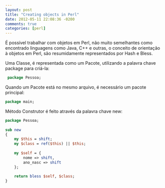 ```yaml
---
layout: post
title: "Creating objects in Perl"
date: 2012-05-11 22:08:36 -0200
comments: true
categories: [perl]
---
```


É possível trabalhar com objetos em Perl, não muito semelhantes como encontrado linguagens como Java, C++ e outras, o conceito de orientação à objetos em Perl, são resumidamente representados por Hash e Bless.

Uma Classe, é representada como um Pacote, utilizando a palavra chave package para criá-la:

```perl
 package Pessoa;
```
Quando um Pacote está no mesmo arquivo, é necessário um pacote principal:

```perl
package main;
```

Método Construtor é feito através da palavra chave new:

```perl
package Pessoa;
 
sub new
{
	my $this = shift;
	my $class = ref($this) || $this;
    
	my $self = {
		nome => shift,
		ano_nasc => shift
	};
 
	return bless $self, $class;
}
```

